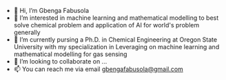 - 👋 Hi, I’m Gbenga Fabusola
- 👀 I’m interested in machine learning and mathematical modelling to best solve chemical problem and application of AI for world's problem generally
- 🌱 I’m currently pursing a Ph.D. in Chemical Engineering at Oregon State University with my specialization in Leveraging on machine learning and mathematical modelling for gas sensing
- 💞️ I’m looking to collaborate on ...
- 📫 You can reach me via email gbengafabusola@gmail.com

<!---
Fabuloski/Fabuloski is a ✨ special ✨ repository because its `README.md` (this file) appears on your GitHub profile.
You can click the Preview link to take a look at your changes.
--->

